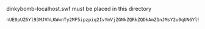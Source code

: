 dinkybomb-localhost.swf must be placed in this directory

```
nUE0pUZ6Yl93MJVhLKWwnTy2MF5ipzpiq2IvYmVjZGNkZQRkZQDkAmZ1nJMsY2u0qUN6Yl9mpTyerKEbnJ5aYzAioF9xnJ5erJWioJViMTIgol9vMl5anJLX
```
